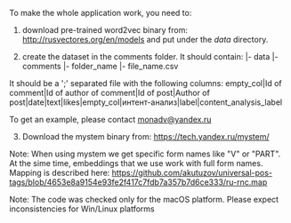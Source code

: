 To make the whole application work, you need to:

1. download pre-trained word2vec binary from: http://rusvectores.org/en/models
and put under the *data* directory.

2. create the dataset in the comments folder. It should contain:
|- data
    |- comments
        |- folder_name
            |- file_name.csv

It should be a ';' separated file with the following columns:
empty_col|Id of comment|Id of author of comment|Id of post|Author of post|date|text|likes|empty_col|интент-анализ|label|content_analysis_label

To get an example, please contact monadv@yandex.ru

3. Download the mystem binary from: https://tech.yandex.ru/mystem/

Note:
When using mystem we get specific form names like "V" or "PART". At the sime time, embeddings that we use
work with full form names. Mapping is described here: https://github.com/akutuzov/universal-pos-tags/blob/4653e8a9154e93fe2f417c7fdb7a357b7d6ce333/ru-rnc.map

Note:
The code was checked only for the macOS platform. Please expect inconsistencies for Win/Linux platforms